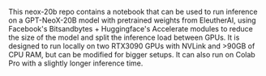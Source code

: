 This neox-20b repo contains a notebook that can be used to run inference on a GPT-NeoX-20B model with pretrained weights from EleutherAI, using Facebook's Bitsandbytes + Huggingface's Accelerate modules to reduce the size of the model and split the inference load between GPUs. It is designed to run locally on two RTX3090 GPUs with NVLink and >90GB of CPU RAM, but can be modified for bigger setups. It can also run on Colab Pro with a slightly longer inference time.

